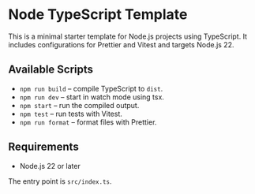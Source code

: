 # Node TypeScript Template

This is a minimal starter template for Node.js projects using TypeScript.
It includes configurations for Prettier and Vitest and targets Node.js 22.

## Available Scripts

- `npm run build` – compile TypeScript to `dist`.
- `npm run dev` – start in watch mode using tsx.
- `npm start` – run the compiled output.
- `npm test` – run tests with Vitest.
- `npm run format` – format files with Prettier.

## Requirements

- Node.js 22 or later

The entry point is `src/index.ts`.
